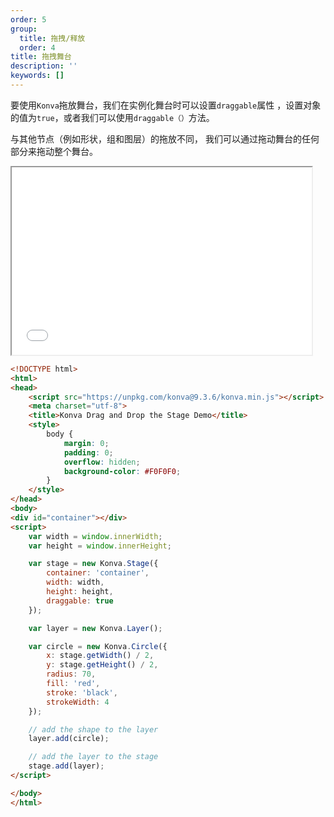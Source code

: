 ```yaml
---
order: 5
group:
  title: 拖拽/释放
  order: 4
title: 拖拽舞台
description: ''
keywords: []
---
```


要使用`Konva`拖放舞台，我们在实例化舞台时可以设置`draggable`属性
，设置对象的值为`true`，或者我们可以使用`draggable（）`方法。 

与其他节点（例如形状，组和图层）的拖放不同，
我们可以通过拖动舞台的任何部分来拖动整个舞台。  
<iframe src="/downloads/code/drag_and_drop/Drag_a_Stage.html" style="width: 50vw;height:300px;"></iframe>

```html
<!DOCTYPE html>
<html>
<head>
    <script src="https://unpkg.com/konva@9.3.6/konva.min.js"></script>
    <meta charset="utf-8">
    <title>Konva Drag and Drop the Stage Demo</title>
    <style>
        body {
            margin: 0;
            padding: 0;
            overflow: hidden;
            background-color: #F0F0F0;
        }
    </style>
</head>
<body>
<div id="container"></div>
<script>
    var width = window.innerWidth;
    var height = window.innerHeight;

    var stage = new Konva.Stage({
        container: 'container',
        width: width,
        height: height,
        draggable: true
    });

    var layer = new Konva.Layer();

    var circle = new Konva.Circle({
        x: stage.getWidth() / 2,
        y: stage.getHeight() / 2,
        radius: 70,
        fill: 'red',
        stroke: 'black',
        strokeWidth: 4
    });

    // add the shape to the layer
    layer.add(circle);

    // add the layer to the stage
    stage.add(layer);
</script>

</body>
</html>
```